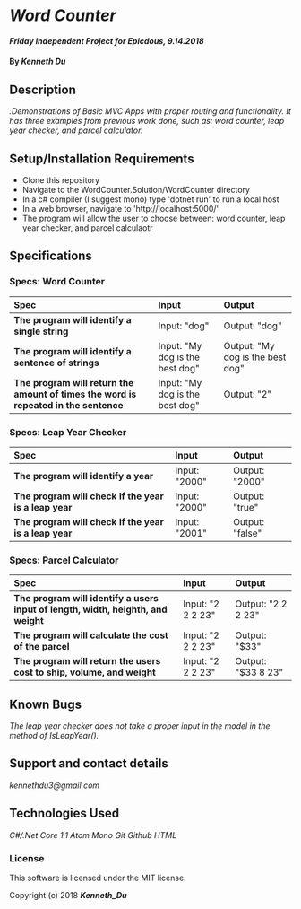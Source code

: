 # _Word Counter_

#### _Friday Independent Project for Epicdous, 9.14.2018_

#### By _**Kenneth Du**_

## Description

_.Demonstrations of Basic MVC Apps with proper routing and functionality. It has three examples from previous work done, such as: word counter, leap year checker, and parcel calculator._

## Setup/Installation Requirements

* Clone this repository
* Navigate to the WordCounter.Solution/WordCounter directory
* In a c# compiler (I suggest mono) type 'dotnet run' to run a local host
* In a web browser, navigate to 'http://localhost:5000/'
* The program will allow the user to choose between: word counter, leap year checker, and parcel calculaotr

## Specifications

### Specs: Word Counter
| Spec | Input | Output |
| :-------------     | :------------- | :------------- |
| **The program will identify a single string** | Input: "dog" | Output: "dog" |
| **The program will identify a sentence of strings** | Input: "My dog is the best dog" | Output: "My dog is the best dog"|
| **The program will return the amount of times the word is repeated in the sentence** | Input: "My dog is the best dog" | Output: "2" |
### Specs: Leap Year Checker 
| Spec | Input | Output |
| :-------------     | :------------- | :------------- |
| **The program will identify a year** | Input: "2000" | Output: "2000" |
| **The program will check if the year is a leap year** | Input: "2000" | Output: "true"|
| **The program will check if the year is a leap year** | Input: "2001" | Output: "false"|
### Specs: Parcel Calculator 
| Spec | Input | Output |
| :-------------     | :------------- | :------------- |
| **The program will identify a users input of length, width, heighth, and weight** | Input: "2 2 2 23" | Output: "2 2 2 23" |
| **The program will calculate the cost of the parcel** | Input: "2 2 2 23" | Output: "$33"|
| **The program will return the users cost to ship, volume, and weight** | Input: "2 2 2 23" | Output: "$33 8 23" |

## Known Bugs

_The leap year checker does not take a proper input in the model in the method of IsLeapYear()._

## Support and contact details

_kennethdu3@gmail.com_

## Technologies Used

_C#/.Net Core 1.1_
_Atom_
_Mono_
_Git_
_Github_
_HTML_

### License

This software is licensed under the MIT license.

Copyright (c) 2018 **_Kenneth_Du_**
